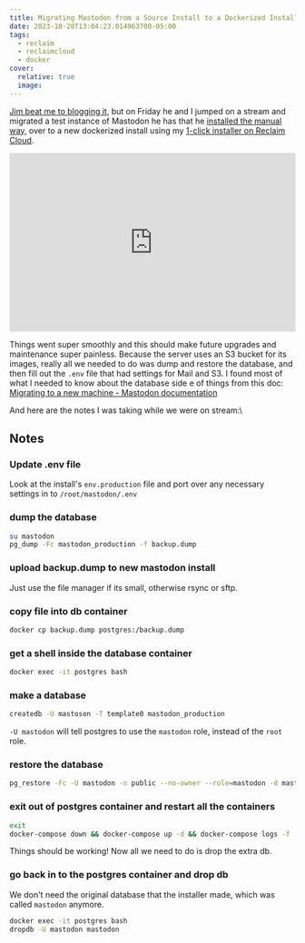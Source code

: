 ```yaml
---
title: Migrating Mastodon from a Source Install to a Dockerized Install
date: 2023-10-28T13:04:23.014963700-05:00
tags:
  - reclaim
  - reclaimcloud
  - docker
cover:
  relative: true
  image:
---
```

[Jim beat me to blogging it](https://bavatuesdays.com/containerizing-mastodon-on-reclaim-cloud/), but on Friday he and I jumped on a stream and migrated a test instance of Mastodon he has that he [installed the manual way](https://docs.joinmastodon.org/admin/install/), over to a new dockerized install using my [1-click installer on Reclaim Cloud](https://support.reclaimhosting.com/hc/en-us/articles/11874719336087-Running-Mastodon-on-Reclaim-Cloud). 

<iframe title="Migrating a Mastodon source install into a Dockerized install!" width="100%" height="315" src="https://archive.reclaim.tv/videos/embed/d20860dc-24f6-42d7-80c2-cc6002f43eed" frameborder="0" allowfullscreen="" sandbox="allow-same-origin allow-scripts allow-popups"></iframe>

Things went super smoothly and this should make future upgrades and maintenance super painless. Because the server uses an S3 bucket for its images, really all we needed to do was dump and restore the database, and then fill out the `.env` file that had settings for Mail and S3. I found most of what I needed to know about the database side e of things from this doc:
[Migrating to a new machine - Mastodon documentation](https://docs.joinmastodon.org/admin/migrating/)

And here are the notes I was taking while we were on stream:\

## Notes

### Update .env file
Look at the install's `env.production` file and port over any necessary settings in to `/root/mastodon/.env`

### dump the database
```bash
su mastodon
pg_dump -Fc mastodon_production -f backup.dump
```

### upload backup.dump to new mastodon install
Just use the file manager if its small, otherwise rsync or sftp.

### copy file into db container
```bash
docker cp backup.dump postgres:/backup.dump
```

### get a shell inside the database container
```bash
docker exec -it postgres bash
```

### make a database
```bash
createdb -U mastoson -T template0 mastodon_production
```
`-U mastodon` will tell postgres to use the `mastodon` role, instead of the `root` role.

### restore the database
```bash
pg_restore -Fc -U mastodon -n public --no-owner --role=mastodon -d mastodon_production /backup.dump
```

### exit out of postgres container and restart all the containers
```bash
exit
docker-compose down && docker-compose up -d && docker-compose logs -f
```
Things should be working! Now all we need to do is drop the extra db.

### go back in to the postgres container and drop db
We don't need the original database that the installer made, which was called `mastodon` anymore.
```bash
docker exec -it postgres bash
dropdb -U mastodon mastodon
```

